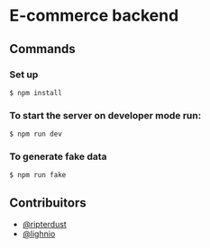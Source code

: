 # E-commerce backend

## Commands

### Set up

`$ npm install`

### To start the server on developer mode run:

`$ npm run dev`

### To generate fake data

`$ npm run fake`

## Contribuitors

* [@ripterdust](https://github.com/ripterdust)
* [@lighnio](https://github.com/lighnio)
  